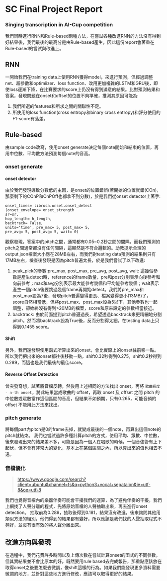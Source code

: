 # SC Final Project Report
### Singing transcription in AI-Cup competition
我們同時進行RNN和Rule-based兩種方法，在嘗試各種改進RNN的方法沒有得到好結果後，我們最後的最高分是由Rule-based產生，因此這份report會著重在Rule-based的嘗試與改進上。
## RNN
一開始我們在training data上使用RNN獲得model，來進行預測，但經過調整net、超參數和optimiizer、loss function、改用更加複雜的LSTM和GRU後，即使loss逐漸下降，在比賽要求的score上仍沒有得到滿意的結果。比對預測結果和答案，發現問題在onset和offset的位置不夠準確，推測其原因可能為:
1. 我們所選的features和所求之間的關聯性不足。
2. 所使用的loss function(cross entropy和binary cross entropy)和評分使用的F1-score有落差。
## Rule-based
由sample code改寫，使用onset generate決定每個note開始和結束的位置，再用中位數、平均數方法預測每個note的音高。
### onset generate
#### onset detector
由於我們發現導致分數低的主因，是onset的位置錯誤(若開始的位置就錯(COn)，那麼剩下的COnP和OnPOff也都拿不到分數)，於是我們從onset detector上著手:
```python=
onset_times= librosa.onset.onset_detect
(onset_envelope= onset_strength
sr=sr,
hop_length= h_length,
backtrack= False,
units='time', pre_max= 5, post_max= 5,
pre_avg= 5, post_avg= 5, wait= 0)
```
觀察發現，答案中的pitch之間，通常都有0.05~0.2秒之間的間隔，而我們預測的pitch之間通常都沒有任何間隔，這顯然是不符合邏輯的。助教提示合理的output.json檔案大小應在28MB左右，而我們對testing data預測的結果則只有17MB左右，檢查後發現是因為pitch普遍太長，於是我們嘗試了以下改進:
1. peak_pick的參數:pre_max, post_max, pre_avg, post_avg, wait:
    這幾個參數是產生detect時，reference的frame數量，pre和post分別表示向後參考和向前參考；max和avg分別表示最大能參考幾個和平均能參考幾個；wait表示產生一個pitch後要跳過幾個frame再開始detect。我們將pre_max和post_max設為7後，發現pitch普遍變得更長、檔案變得更小(13MB)了，score自然相當低，但將post_max、post_max設為5以下，其他參數也一起調整，卻始終沒有得到>20MB的檔案，score和原來設定的參數相當接近。
2. backtrack:
由於前面提到pitch普遍過長，希望透過backtrack來更精細地分割pitch。然而將backtrack設為True後，反而分割得太細，在testing data上只得到0.1455 score。
#### Shift
另外，我們還發現使用函式所算出來的onset，會比實際上的onset往前移一點。所以我們把出來的onset都往後移動一點，shift0.32秒得到0.275，shift0.2秒得到0.289，而這也是我們最後的最佳score。
#### Reverse Offset Detection
曾突發奇想，試著將音檔反轉，然後用上述相同的方法找出 onset，再將 `歌曲長度 - n-th onset`，將此結果當成歌曲的 offset，再取 onset 及 offset 之間 pitch 的中位數或眾數當作這個區間的音高，但結果不如預期，只有0.265，可能音頻的 offset 不能用此方法來找出。
### pitch generate
將每個part內pitch是0的frame去掉，就變成最後的一個note，再算出這個note的pitch就結束。
我們也嘗試過許多種計算pitch的方式，使用平均、眾數、中位數，後來發現出來的結果差不多，可能是因為一個人在唱歌的時候，一個音儘管有上下起伏，但不會有非常大的變化，基本上在某個區間之內，所以算出來的值也相去不遠。
### 音檔優化
> https://www.google.com/search?client=ubuntu&channel=fs&q=python3+vocal+sepataion&ie=utf-8&oe=utf-8

我們也覺得音檔內的樂器伴奏可能會干擾我們的運算，為了避免伴奏的干擾，我們上網找了人聲分離的程式，先將原始音檔的人聲抽取出來，再去進行onset detection。
抽取前為0.289，抽取後得到0.181，結果沒有改進，後來詢問其他用類似方法的組別，他們得到的結果都有變好，所以應該是我們找的人聲抽取程式不夠好，並沒有很有效的將人聲分離出來。

## 改進方向與發現
在過程中，我們花費許多時間以及上傳次數在嘗試計算onset的函式的不同參數，但其實結果並不會比原本的好。既然要用rule based去完成報告，那重點應該放在取得onset之後要怎麼去微調，像shift這樣的行為。如果我們能發現更多資料需要微調的地方，並針對這些地方進行修改，應該可以取得更好的結果。